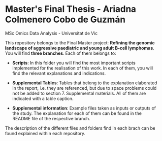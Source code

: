 # Master's Final Thesis - Ariadna Colmenero Cobo de Guzmán
MSc Omics Data Analysis - Universitat de Vic

This repository belongs to the Final Master project: **Refining the genomic landscape of aggressive paediatric and young adult B-cell lymphomas**. You will find **three branches**. Each of them belongs to:
* **Scripts**: In this folder you will find the most important scripts implemented for the realisation of this work. In each of them, you will find the relevant explanations and indications.

* **Supplemental Tables**: Tables that belong to the explanation elaborated in the report, i.e. they are referenced, but due to space problems could not be added to section 7. Supplemental materials. All of them are indicated with a table caption.

* **Supplemental information**: Example files taken as inputs or outputs of the study. The explanation for each of them can be found in the README file of the respective branch.

The description of the different files and folders find in each brach can be found explained within each repository.
